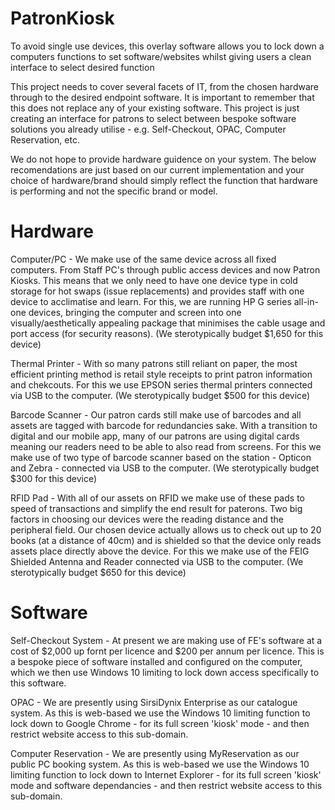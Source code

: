 # PatronKiosk
To avoid single use devices, this overlay software allows you to lock down a computers functions to set software/websites whilst giving users a clean interface to select desired function

This project needs to cover several facets of IT, from the chosen hardware through to the desired endpoint software. It is important to remember that this does not replace any of your existing software. This project is just creating an interface for patrons to select between bespoke software solutions you already utilise - e.g. Self-Checkout, OPAC, Computer Reservation, etc.

We do not hope to provide hardware guidence on your system. The below recomendations are just based on our current implementation and your choice of hardware/brand should simply reflect the function that hardware is performing and not the specific brand or model.

# Hardware

Computer/PC - We make use of the same device across all fixed computers. From Staff PC's through public access devices and now Patron Kiosks. This means that we only need to have one device type in cold storage for hot swaps (issue replacements) and provides staff with one device to acclimatise and learn. For this, we are running HP G series all-in-one devices, bringing the computer and screen into one visually/aesthetically appealing package that minimises the cable usage and port access (for security reasons). (We sterotypically budget $1,650 for this device)

Thermal Printer - With so many patrons still reliant on paper, the most efficient printing method is retail style receipts to print patron information and chekcouts. For this we use EPSON series thermal printers connected via USB to the computer. (We sterotypically budget $500 for this device)

Barcode Scanner - Our patron cards still make use of barcodes and all assets are tagged with barcode for redundancies sake. With a transition to digital and our mobile app, many of our patrons are using digital cards meaning our readers need to be able to also read from screens. For this we make use of two type of barcode scanner based on the station - Opticon and Zebra - connected via USB to the computer. (We sterotypically budget $300 for this device)

RFID Pad - With all of our assets on RFID we make use of these pads to speed of transactions and simplify the end result for paterons. Two big factors in choosing our devices were the reading distance and the peripheral field. Our chosen device actually allows us to check out up to 20 books (at a distance of 40cm) and is shielded so that the device only reads assets place directly above the device. For this we make use of the FEIG Shielded Antenna and Reader connected via USB to the computer. (We sterotypically budget $650 for this device)

# Software

Self-Checkout System - At present we are making use of FE's software at a cost of $2,000 up fornt per licence and $200 per annum per licence. This is a bespoke piece of software installed and configured on the computer, which we then use Windows 10 limiting to lock down access specifically to this software.

OPAC - We are presently using SirsiDynix Enterprise as our catalogue system. As this is web-based we use the Windows 10 limiting function to lock down to Google Chrome - for its full screen 'kiosk' mode - and then restrict website access to this sub-domain.

Computer Reservation - We are presently using MyReservation as our public PC booking system. As this is web-based we use the Windows 10 limiting function to lock down to Internet Explorer - for its full screen 'kiosk' mode and software dependancies - and then restrict website access to this sub-domain.
